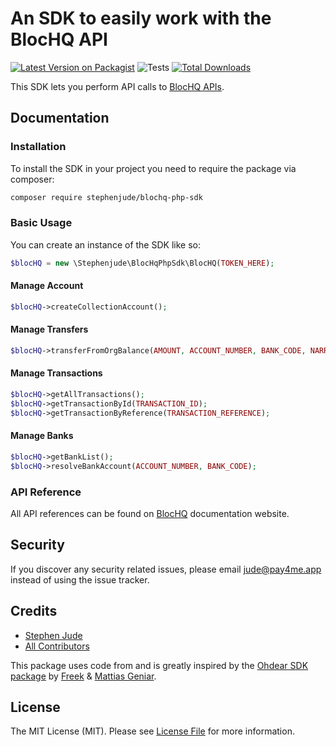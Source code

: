 # An SDK to easily work with the BlocHQ API

[![Latest Version on Packagist](https://img.shields.io/packagist/v/stephenjude/blochq-php-sdk.svg?style=flat-square)](https://packagist.org/packages/stephenjude/blochq-php-sdk)
![Tests](https://github.com/stephenjude/blochq-php-sdk/workflows/run-tests/badge.svg)
[![Total Downloads](https://img.shields.io/packagist/dt/stephenjude/blochq-php-sdk.svg?style=flat-square)](https://packagist.org/packages/stephenjude/blochq-php-sdk)

This SDK lets you perform API calls to [BlocHQ APIs](https://docs.blochq.io/reference).

## Documentation

### Installation

To install the SDK in your project you need to require the package via composer:

```bash
composer require stephenjude/blochq-php-sdk
```

### Basic Usage

You can create an instance of the SDK like so:

```php
$blocHQ = new \Stephenjude\BlocHqPhpSdk\BlocHQ(TOKEN_HERE);
```

#### Manage Account

```php
$blocHQ->createCollectionAccount();
```

#### Manage Transfers

```php
$blocHQ->transferFromOrgBalance(AMOUNT, ACCOUNT_NUMBER, BANK_CODE, NARRATION, [META_DATA]);
```

#### Manage Transactions

```php
$blocHQ->getAllTransactions();
$blocHQ->getTransactionById(TRANSACTION_ID);
$blocHQ->getTransactionByReference(TRANSACTION_REFERENCE);
```

#### Manage Banks

```php
$blocHQ->getBankList();
$blocHQ->resolveBankAccount(ACCOUNT_NUMBER, BANK_CODE);
```

### API Reference

All API references can be found on [BlocHQ](https://docs.blochq.io/reference) documentation website.

## Security

If you discover any security related issues, please email jude@pay4me.app instead of using the issue tracker.

## Credits

- [Stephen Jude](https://github.com/stephenjude)
- [All Contributors](../../contributors)

This package uses code from and is greatly inspired by
the [Ohdear SDK package](https://github.com/ohdearapp/ohdear-php-sdk) by [Freek](https://github.com/freekmurze)
& [Mattias Geniar](https://github.com/mattiasgeniar).

## License

The MIT License (MIT). Please see [License File](LICENSE.md) for more information.
